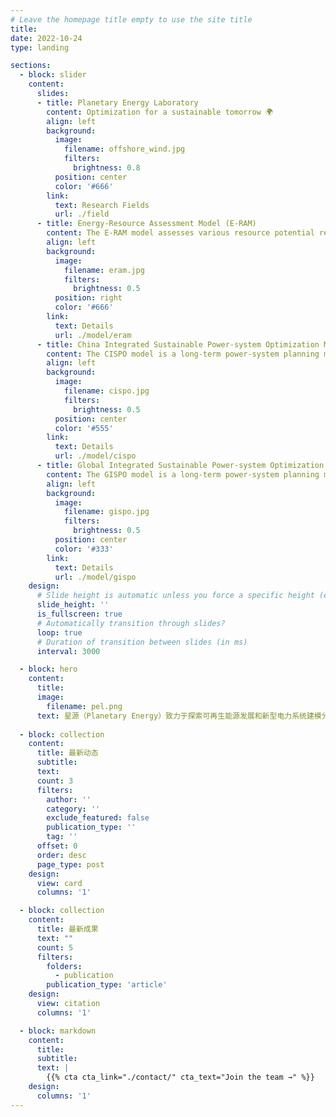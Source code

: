 ```yaml
---
# Leave the homepage title empty to use the site title
title:
date: 2022-10-24
type: landing

sections:
  - block: slider
    content:
      slides:
      - title: Planetary Energy Laboratory
        content: Optimization for a sustainable tomorrow 🌍
        align: left
        background:
          image:
            filename: offshore_wind.jpg
            filters:
              brightness: 0.8
          position: center
          color: '#666'
        link:
          text: Research Fields
          url: ./field
      - title: Energy-Resource Assessment Model (E-RAM)
        content: The E-RAM model assesses various resource potential related to energy.
        align: left
        background:
          image:
            filename: eram.jpg
            filters:
              brightness: 0.5
          position: right
          color: '#666'
        link:
          text: Details
          url: ./model/eram
      - title: China Integrated Sustainable Power-system Optimization Model (CISPO)
        content: The CISPO model is a long-term power-system planning model for China.
        align: left
        background:
          image:
            filename: cispo.jpg
            filters:
              brightness: 0.5
          position: center
          color: '#555'
        link:
          text: Details
          url: ./model/cispo
      - title: Global Integrated Sustainable Power-system Optimization Model (GISPO)
        content: The GISPO model is a long-term power-system planning model for the whole world.
        align: left
        background:
          image:
            filename: gispo.jpg
            filters:
              brightness: 0.5
          position: center
          color: '#333'
        link:
          text: Details
          url: ./model/gispo
    design:
      # Slide height is automatic unless you force a specific height (e.g. '400px')
      slide_height: ''
      is_fullscreen: true
      # Automatically transition through slides?
      loop: true
      # Duration of transition between slides (in ms)
      interval: 3000

  - block: hero
    content:
      title: 
      image:
        filename: pel.png
      text: 星源（Planetary Energy）致力于探索可再生能源发展和新型电力系统建模分析，重点推进交叉学科研究，深入分析全国和全球电力系统转型路径中的关键科学问题。
  
  - block: collection
    content:
      title: 最新动态
      subtitle:
      text:
      count: 3
      filters:
        author: ''
        category: ''
        exclude_featured: false
        publication_type: ''
        tag: ''
      offset: 0
      order: desc
      page_type: post
    design:
      view: card
      columns: '1'

  - block: collection
    content:
      title: 最新成果
      text: ""
      count: 5
      filters:
        folders:
          - publication
        publication_type: 'article'
    design:
      view: citation
      columns: '1'

  - block: markdown
    content:
      title:
      subtitle:
      text: |
        {{% cta cta_link="./contact/" cta_text="Join the team →" %}}
    design:
      columns: '1'
---
```

